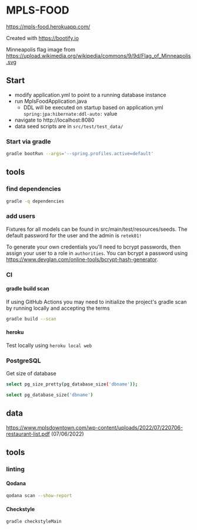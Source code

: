 # MPLS-FOOD
https://mpls-food.herokuapp.com/

Created with https://bootify.io

Minneapolis flag image from https://upload.wikimedia.org/wikipedia/commons/9/9d/Flag_of_Minneapolis.svg

## Start
* modify application.yml to point to a running database instance
* run MplsFoodApplication.java
    * DDL will be executed on startup based on application.yml `spring:jpa:hibernate:ddl-auto:` value
* navigate to http://localhost:8080
* data seed scripts are in `src/test/test_data/`

### Start via gradle
```bash
gradle bootRun --args='--spring.profiles.active=default'
```

## tools
### find dependencies
```bash
gradle -q dependencies
```
### add users
Fixtures for all models can be found in src/main/test/resources/seeds. The default password for the user and the admin is `retek01!`

To generate your own credentials you'll need to bcrypt passwords, then assign your user to a role in `authorities`. You can bcrypt a password using https://www.devglan.com/online-tools/bcrypt-hash-generator.

### CI
#### gradle build scan
If using GitHub Actions you may need to initialize the project's gradle scan by running locally and accepting the terms
```bash
gradle build --scan
```

#### heroku
Test locally using `heroku local web`

### PostgreSQL
Get size of database
```bash
select pg_size_pretty(pg_database_size('dbname'));

select pg_database_size('dbname')
```

## data
https://www.mplsdowntown.com/wp-content/uploads/2022/07/220706-restaurant-list.pdf (07/06/2022)

## tools
### linting
#### Qodana
```bash
qodana scan --show-report
```

#### Checkstyle
```bash
gradle checkstyleMain
```